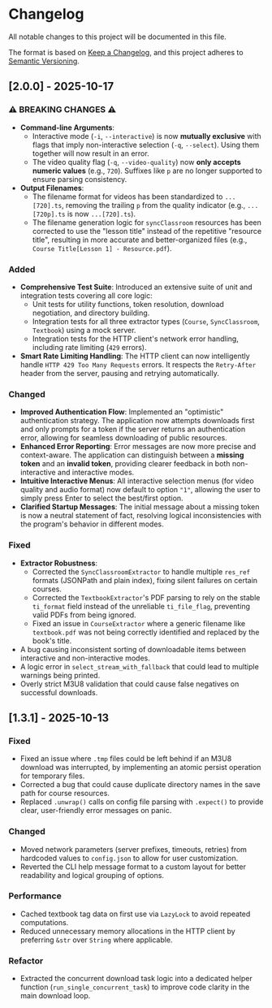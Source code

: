 # Changelog

All notable changes to this project will be documented in this file.

The format is based on [Keep a Changelog](https://keepachangelog.com/en/1.0.0/),
and this project adheres to [Semantic Versioning](https://semver.org/spec/v2.0.0.html).

## [2.0.0] - 2025-10-17

### ⚠️ BREAKING CHANGES ⚠️

- **Command-line Arguments**:
  - Interactive mode (`-i`, `--interactive`) is now **mutually exclusive** with flags that imply non-interactive selection (`-q`, `--select`). Using them together will now result in an error.
  - The video quality flag (`-q`, `--video-quality`) now **only accepts numeric values** (e.g., `720`). Suffixes like `p` are no longer supported to ensure parsing consistency.
- **Output Filenames**:
  - The filename format for videos has been standardized to `... [720].ts`, removing the trailing `p` from the quality indicator (e.g., `...[720p].ts` is now `...[720].ts`).
  - The filename generation logic for `syncClassroom` resources has been corrected to use the "lesson title" instead of the repetitive "resource title", resulting in more accurate and better-organized files (e.g., `Course Title[Lesson 1] - Resource.pdf`).

### Added

- **Comprehensive Test Suite**: Introduced an extensive suite of unit and integration tests covering all core logic:
  - Unit tests for utility functions, token resolution, download negotiation, and directory building.
  - Integration tests for all three extractor types (`Course`, `SyncClassroom`, `Textbook`) using a mock server.
  - Integration tests for the HTTP client's network error handling, including rate limiting (`429` errors).
- **Smart Rate Limiting Handling**: The HTTP client can now intelligently handle `HTTP 429 Too Many Requests` errors. It respects the `Retry-After` header from the server, pausing and retrying automatically.

### Changed

- **Improved Authentication Flow**: Implemented an "optimistic" authentication strategy. The application now attempts downloads first and only prompts for a token if the server returns an authentication error, allowing for seamless downloading of public resources.
- **Enhanced Error Reporting**: Error messages are now more precise and context-aware. The application can distinguish between a **missing token** and an **invalid token**, providing clearer feedback in both non-interactive and interactive modes.
- **Intuitive Interactive Menus**: All interactive selection menus (for video quality and audio format) now default to option `"1"`, allowing the user to simply press Enter to select the best/first option.
- **Clarified Startup Messages**: The initial message about a missing token is now a neutral statement of fact, resolving logical inconsistencies with the program's behavior in different modes.

### Fixed

- **Extractor Robustness**:
  - Corrected the `SyncClassroomExtractor` to handle multiple `res_ref` formats (JSONPath and plain index), fixing silent failures on certain courses.
  - Corrected the `TextbookExtractor`'s PDF parsing to rely on the stable `ti_format` field instead of the unreliable `ti_file_flag`, preventing valid PDFs from being ignored.
  - Fixed an issue in `CourseExtractor` where a generic filename like `textbook.pdf` was not being correctly identified and replaced by the book's title.
- A bug causing inconsistent sorting of downloadable items between interactive and non-interactive modes.
- A logic error in `select_stream_with_fallback` that could lead to multiple warnings being printed.
- Overly strict M3U8 validation that could cause false negatives on successful downloads.

## [1.3.1] - 2025-10-13

### Fixed
- Fixed an issue where `.tmp` files could be left behind if an M3U8 download was interrupted, by implementing an atomic persist operation for temporary files.
- Corrected a bug that could cause duplicate directory names in the save path for course resources.
- Replaced `.unwrap()` calls on config file parsing with `.expect()` to provide clear, user-friendly error messages on panic.

### Changed
- Moved network parameters (server prefixes, timeouts, retries) from hardcoded values to `config.json` to allow for user customization.
- Reverted the CLI help message format to a custom layout for better readability and logical grouping of options.

### Performance
- Cached textbook tag data on first use via `LazyLock` to avoid repeated computations.
- Reduced unnecessary memory allocations in the HTTP client by preferring `&str` over `String` where applicable.

### Refactor
- Extracted the concurrent download task logic into a dedicated helper function (`run_single_concurrent_task`) to improve code clarity in the main download loop.